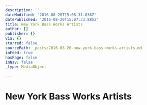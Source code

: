 ```yaml
---
description: ''
dateModified: '2016-08-20T15:06:31.036Z'
datePublished: '2016-08-20T15:07:33.885Z'
title: New York Bass Works Artists
author: []
publisher: {}
via: {}
starred: false
sourcePath: _posts/2016-08-20-new-york-bass-works-artists.md
inFeed: true
hasPage: false
inNav: false
_type: MediaObject

---
```

# New York Bass Works Artists